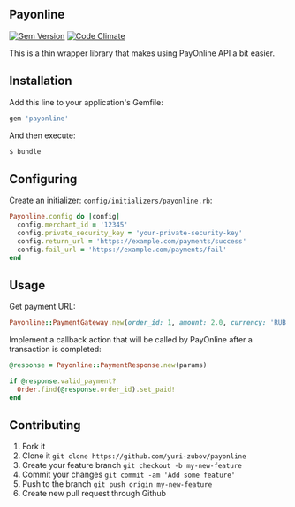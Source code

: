 ## Payonline

[![Gem Version](https://badge.fury.io/rb/payonline.svg)](http://badge.fury.io/rb/payonline) [![Code Climate](https://codeclimate.com/github/yuri-zubov/payonline/badges/gpa.svg)](https://codeclimate.com/github/yuri-zubov/payonline)

This is a thin wrapper library that makes using PayOnline API a bit easier.

## Installation

Add this line to your application's Gemfile:

```ruby
gem 'payonline'
```

And then execute:

```sh
$ bundle
```

## Configuring

Create an initializer: `config/initializers/payonline.rb`:

```ruby
Payonline.config do |config|
  config.merchant_id = '12345'
  config.private_security_key = 'your-private-security-key'
  config.return_url = 'https://example.com/payments/success'
  config.fail_url = 'https://example.com/payments/fail'
end
```

## Usage

Get payment URL:

```ruby
Payonline::PaymentGateway.new(order_id: 1, amount: 2.0, currency: 'RUB').payment_url
```

Implement a callback action that will be called by PayOnline after a transaction is completed:

```ruby
@response = Payonline::PaymentResponse.new(params)

if @response.valid_payment?
  Order.find(@response.order_id).set_paid!
end
```

## Contributing

1. Fork it
2. Clone it `git clone https://github.com/yuri-zubov/payonline`
3. Create your feature branch `git checkout -b my-new-feature`
4. Commit your changes `git commit -am 'Add some feature'`
5. Push to the branch `git push origin my-new-feature`
6. Create new pull request through Github
